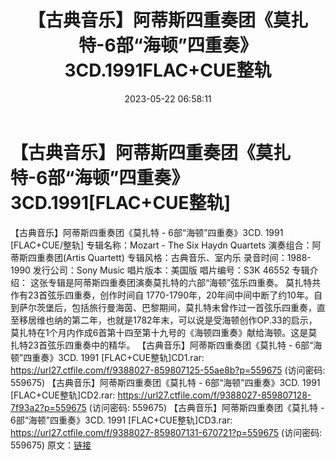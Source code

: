 ﻿---
title: 【古典音乐】阿蒂斯四重奏团《莫扎特-6部“海顿”四重奏》3CD.1991FLAC+CUE整轨
date: 2023-05-22 06:58:11
categories: 古典音乐、新世纪、纯音雅乐
tags: 纯音雅乐
---
# 【古典音乐】阿蒂斯四重奏团《莫扎特-6部“海顿”四重奏》3CD.1991[FLAC+CUE整轨]

【古典音乐】阿蒂斯四重奏团《莫扎特 - 6部“海顿”四重奏》3CD. 1991
[FLAC+CUE/整轨]
专辑名称：Mozart - The Six Haydn Quartets
演奏组合：阿蒂斯四重奏团(Artis Quartett)
专辑风格：古典音乐、室内乐
录音时间：1988-1990
发行公司：Sony Music
唱片版本：美国版
唱片编号：S3K 46552
专辑介绍：
这张专辑是阿蒂斯四重奏团演奏莫扎特的六部“海顿”弦乐四重奏。
莫扎特共作有23首弦乐四重奏，创作时间自
1770-1790年，20年间中间中断了约10年。自到萨尔茨堡后，包括旅行曼海茵、巴黎期间，莫扎特未曾作过一首弦乐四重奏，直至移居维也纳的第二年，也就是1782年末，可以说是受海顿创作OP.33的启示，莫扎特在1个月内作成6首第十四至第十九号的《海顿四重奏》献给海顿。这是莫扎特23首弦乐四重奏中的精华。
【古典音乐】阿蒂斯四重奏团《莫扎特 - 6部“海顿”四重奏》3CD. 1991 [FLAC+CUE整轨]CD1.rar:
https://url27.ctfile.com/f/9388027-859807125-55ae8b?p=559675
(访问密码: 559675)
【古典音乐】阿蒂斯四重奏团《莫扎特 - 6部“海顿”四重奏》3CD. 1991 [FLAC+CUE整轨]CD2.rar:
https://url27.ctfile.com/f/9388027-859807128-7f93a2?p=559675
(访问密码: 559675)
【古典音乐】阿蒂斯四重奏团《莫扎特 - 6部“海顿”四重奏》3CD. 1991 [FLAC+CUE整轨]CD3.rar:
https://url27.ctfile.com/f/9388027-859807131-670721?p=559675
(访问密码: 559675)
原文：[链接](https://blog.sina.com.cn/s/blog_1647c7e76010311z7.html)